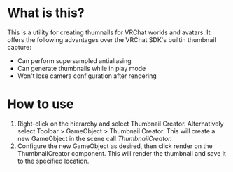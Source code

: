 # What is this?
This is a utility for creating thumnails for VRChat worlds and avatars. It offers the following advantages over the VRChat SDK's builtin thumbnail capture:
- Can perform supersampled antialiasing
- Can generate thumbnails while in play mode
- Won't lose camera configuration after rendering
# How to use
1. Right-click on the hierarchy and select Thumbnail Creator. Alternatively select Toolbar > GameObject > Thumbnail Creator. This will create a new GameObject in the scene call *ThumbnailCreator.*
2. Configure the new GameObject as desired, then click render on the ThumbnailCreator component. This will render the thumbnail and save it to the specified location.